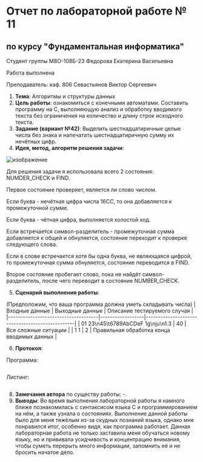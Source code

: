 # Отчет по лабораторной работе № 11
## по курсу "Фундаментальная информатика"

Студент группы М8О-108Б-23 Федорова Екатерина Васильевна

Работа выполнена 

Преподаватель: каф. 806 Севастьянов Виктор Сергеевич

1. **Тема**: Алгоритмы и структуры данных
2. **Цель работы**: ознакомиться с конечными автоматами. Составить программу на С, выполняющую анализ и обработку вводимого текста без ограничения на количество и длину строк исходного текста.
3. **Задание (вариант №42)**: Выделить шестнадцатиричные целые числа без знака и напечатать шестнадцатиричную сумму их нечётных цифр.
4. **Идея, метод, алгоритм решения задачи**:

![изображение](https://github.com/Ekaterina108B/ForLabs/assets/144663808/f5682cf4-fbfc-4fd3-9221-d1aa94d6594e)

Для решения задачи я использовала всего 2 состояния: NUMDER_CHECK и FIND.

Первое состояние проверяет, является ли слово числом.

Если буква - нечётная цифра числа 16СС, то она добавляется к промежуточной сумме.

Если буква - чётная цифра, выполняется холостой ход.

Если встречается символ-разделитель - промежуточная сумма добавляется к общей и обнуляется, состояние 
переходит к проверке следующего слова.

Если в слове встречается хотя бы одна буква, не являющаяся цифрой, то промежуточная сумма обнуляется, состояние переводится в FIND.

Второе состояние пробегает слово, пока не найдёт символ-разделитель, после чего переводит в состояние NUMBER_CHECK.

5. **Сценарий выполнения работы**:

(Предположим, что ваша программа должна уметь складывать числа)
| Входные данные                      | Выходные данные  | Описание тестируемого случая                    |
|-------------------------------------|------------------|-------------------------------------------------|
| 01 23\n45\t6789AbCDeF 1g\nju\n1.3   | 40               | Все сложные ситуации                            |
| 1 1                                 | 2                | Правильная обработка конца вводимых данных      |


6. **Протокол**:

Программа:
```
```

Листинг:
```
```
8. **Замечания автора** по существу работы: -.
9. **Выводы**: Во время выполнения лабораторной работы я намного ближе познакомилась с синтаксисом языка C и программированием на нём,
а также узнала о состояниях. Выполнение данной работы было для меня тяжёлым из-за скудных познаний языка,
однако мне понравился итог, особенно видя, как программа работает. Данная лабораторная работа не только заставила меня
обучаться новому языку, но и прививала усидчивость и концентрацию внимания, чтобы суметь перерыть много информации,
запомнить её и не бросить начатое дело.
